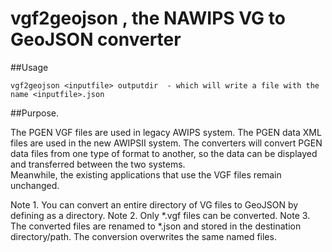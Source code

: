 
# vgf2geojson , the NAWIPS VG to GeoJSON converter

##Usage 

    vgf2geojson <inputfile> outputdir  - which will write a file with the name <inputfile>.json

##Purpose.

The PGEN VGF files are used in legacy AWIPS system.  The PGEN data XML files are used 
in the new AWIPSII system.  The converters will convert PGEN data files from one type of 
format to another, so the data can be displayed and transferred between the two systems.  
Meanwhile, the existing applications that use the VGF files remain unchanged.

Note 1. You can convert an entire directory of VG files to GeoJSON by defining <inputfile> as a directory.
Note 2. Only *.vgf files can be converted. 
Note 3. The converted files are renamed to *.json and stored in the 
        destination directory/path. The conversion overwrites the same 
		named files.
